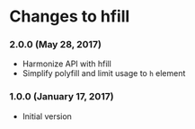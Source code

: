 # Changes to hfill

### 2.0.0 (May 28, 2017)

- Harmonize API with hfill
- Simplify polyfill and limit usage to `h` element

### 1.0.0 (January 17, 2017)

- Initial version
